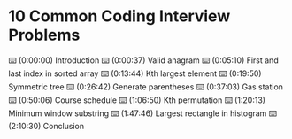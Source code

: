 # 10 Common Coding Interview Problems

⌨️ (0:00:00) Introduction
⌨️ (0:00:37) Valid anagram
⌨️ (0:05:10) First and last index in sorted array
⌨️ (0:13:44) Kth largest element
⌨️ (0:19:50) Symmetric tree
⌨️ (0:26:42) Generate parentheses
⌨️ (0:37:03) Gas station
⌨️ (0:50:06) Course schedule
⌨️ (1:06:50) Kth permutation
⌨️ (1:20:13) Minimum window substring
⌨️ (1:47:46) Largest rectangle in histogram
⌨️ (2:10:30) Conclusion
